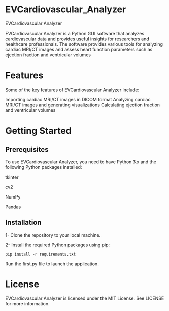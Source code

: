 # EVCardiovascular_Analyzer
EVCardiovascular Analyzer
 
EVCardiovascular Analyzer is a Python GUI software that analyzes cardiovascular data and provides useful insights for researchers and healthcare professionals. The software provides various tools for analyzing  cardiac MRI/CT images and assess heart function parameters such as ejection fraction and ventricular volumes
# Features
Some of the key features of EVCardiovascular Analyzer include:

Importing cardiac MRI/CT images in DICOM format
Analyzing cardiac MRI/CT images and generating visualizations
Calculating ejection fraction and ventricular volumes


# Getting Started
## Prerequisites
To use EVCardiovascular Analyzer, you need to have Python 3.x and the following Python packages installed:

tkinter

cv2

NumPy

Pandas


## Installation
1- Clone the repository to your local machine.

2- Install the required Python packages using pip:

```
pip install -r requirements.txt
```
Run the first.py file to launch the application.

# License
EVCardiovascular Analyzer is licensed under the MIT License. See LICENSE for more information.
